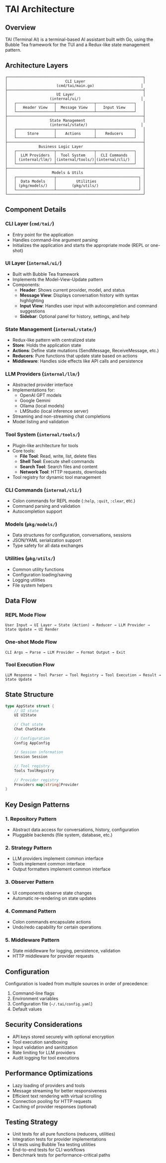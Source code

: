 # TAI Architecture

## Overview

TAI (Terminal AI) is a terminal-based AI assistant built with Go, using the Bubble Tea framework for the TUI and a Redux-like state management pattern.

## Architecture Layers

```
┌─────────────────────────────────────────────────────────────┐
│                          CLI Layer                          │
│                      (cmd/tai/main.go)                     │
├─────────────────────────────────────────────────────────────┤
│                      UI Layer                               │
│                   (internal/ui/)                           │
│   ┌─────────────────┬─────────────────┬─────────────────┐   │
│   │   Header View   │  Message View   │   Input View    │   │
│   └─────────────────┴─────────────────┴─────────────────┘   │
├─────────────────────────────────────────────────────────────┤
│                   State Management                          │
│                   (internal/state/)                        │
│   ┌─────────────────┬─────────────────┬─────────────────┐   │
│   │     Store       │    Actions      │    Reducers     │   │
│   └─────────────────┴─────────────────┴─────────────────┘   │
├─────────────────────────────────────────────────────────────┤
│              Business Logic Layer                           │
│   ┌─────────────────┬─────────────────┬─────────────────┐   │
│   │  LLM Providers  │  Tool System    │  CLI Commands   │   │
│   │ (internal/llm/) │(internal/tools/)│(internal/cli/)  │   │
│   └─────────────────┴─────────────────┴─────────────────┘   │
├─────────────────────────────────────────────────────────────┤
│                    Models & Utils                           │
│   ┌─────────────────┬─────────────────────────────────────┐ │
│   │  Data Models    │         Utilities                   │ │
│   │ (pkg/models/)   │       (pkg/utils/)                  │ │
│   └─────────────────┴─────────────────────────────────────┘ │
└─────────────────────────────────────────────────────────────┘
```

## Component Details

### CLI Layer (`cmd/tai/`)
- Entry point for the application
- Handles command-line argument parsing
- Initializes the application and starts the appropriate mode (REPL or one-shot)

### UI Layer (`internal/ui/`)
- Built with Bubble Tea framework
- Implements the Model-View-Update pattern
- Components:
  - **Header**: Shows current provider, model, and status
  - **Message View**: Displays conversation history with syntax highlighting
  - **Input View**: Handles user input with autocompletion and command suggestions
  - **Sidebar**: Optional panel for history, settings, and help

### State Management (`internal/state/`)
- Redux-like pattern with centralized state
- **Store**: Holds the application state
- **Actions**: Define state mutations (SendMessage, ReceiveMessage, etc.)
- **Reducers**: Pure functions that update state based on actions
- **Middleware**: Handles side effects like API calls and persistence

### LLM Providers (`internal/llm/`)
- Abstracted provider interface
- Implementations for:
  - OpenAI GPT models
  - Google Gemini
  - Ollama (local models)
  - LMStudio (local inference server)
- Streaming and non-streaming chat completions
- Model listing and validation

### Tool System (`internal/tools/`)
- Plugin-like architecture for tools
- Core tools:
  - **File Tool**: Read, write, list, delete files
  - **Shell Tool**: Execute shell commands
  - **Search Tool**: Search files and content
  - **Network Tool**: HTTP requests, downloads
- Tool registry for dynamic tool management

### CLI Commands (`internal/cli/`)
- Colon commands for REPL mode (`:help`, `:quit`, `:clear`, etc.)
- Command parsing and validation
- Autocompletion support

### Models (`pkg/models/`)
- Data structures for configuration, conversations, sessions
- JSON/YAML serialization support
- Type safety for all data exchanges

### Utilities (`pkg/utils/`)
- Common utility functions
- Configuration loading/saving
- Logging utilities
- File system helpers

## Data Flow

### REPL Mode Flow
```
User Input → UI Layer → State (Action) → Reducer → LLM Provider → State Update → UI Render
```

### One-shot Mode Flow
```
CLI Args → Parse → LLM Provider → Format Output → Exit
```

### Tool Execution Flow
```
LLM Response → Tool Parser → Tool Registry → Tool Execution → Result → State Update
```

## State Structure

```go
type AppState struct {
    // UI state
    UI UIState
    
    // Chat state
    Chat ChatState
    
    // Configuration
    Config AppConfig
    
    // Session information
    Session Session
    
    // Tool registry
    Tools ToolRegistry
    
    // Provider registry
    Providers map[string]Provider
}
```

## Key Design Patterns

### 1. Repository Pattern
- Abstract data access for conversations, history, configuration
- Pluggable backends (file system, database, etc.)

### 2. Strategy Pattern
- LLM providers implement common interface
- Tools implement common interface
- Output formatters implement common interface

### 3. Observer Pattern
- UI components observe state changes
- Automatic re-rendering on state updates

### 4. Command Pattern
- Colon commands encapsulate actions
- Undo/redo capability for certain operations

### 5. Middleware Pattern
- State middleware for logging, persistence, validation
- HTTP middleware for provider requests

## Configuration

Configuration is loaded from multiple sources in order of precedence:
1. Command-line flags
2. Environment variables
3. Configuration file (`~/.tai/config.yaml`)
4. Default values

## Security Considerations

- API keys stored securely with optional encryption
- Tool execution sandboxing
- Input validation and sanitization
- Rate limiting for LLM providers
- Audit logging for tool executions

## Performance Optimizations

- Lazy loading of providers and tools
- Message streaming for better responsiveness
- Efficient text rendering with virtual scrolling
- Connection pooling for HTTP requests
- Caching of provider responses (optional)

## Testing Strategy

- Unit tests for all pure functions (reducers, utilities)
- Integration tests for provider implementations
- UI tests using Bubble Tea testing utilities
- End-to-end tests for CLI workflows
- Benchmark tests for performance-critical paths
